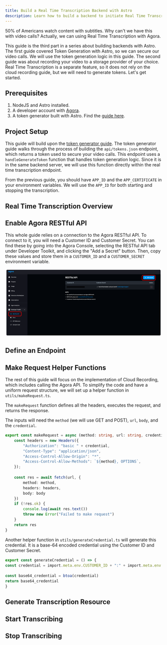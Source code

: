 ```yaml
---
title: Build a Real Time Transcription Backend with Astro
description: Learn how to build a backend to initiate Real Time Transcription using Astro.
---
```


50% of Americans watch content with subtitles. Why can't we have this with video calls? Actually, we can using Real Time Transcription with Agora.

This guide is the third part in a series about building backends with Astro. The first guide covered Token Generation with Astro, so we can secure our video calls. We will use the token generation logic in this guide. The second guide was about recording your video to a storage provider of your choice. Real Time Transcription is a separate feature, so it does not rely on the cloud recording guide, but we will need to generate tokens. Let's get started.

## Prerequisites
1. NodeJS and Astro installed.
2. A developer account with [Agora](https://console.agora.io/).
3. A token generator built with Astro. Find the [guide here](https://github.com/AgoraIO-Community/astro-backend/blob/main/docs/TOKENS.md).

## Project Setup
This guide will build upon the [token generator guide](https://github.com/AgoraIO-Community/astro-backend/blob/main/docs/TOKENS.md). The token generator guide walks through the process of building the `api/tokens.json` endpoint, which returns a token used to secure your video calls. This endpoint uses a `handleGenerateToken` function that handles token generation logic. Since it is in the same backend server, we will use this function directly within the real time transcription endpoint.

From the previous guide, you should have `APP_ID` and the `APP_CERTIFICATE` in your environment variables. We will use the `APP_ID` for both starting and stopping the transcription.

## Real Time Transcription Overview

## Enable Agora RESTful API
This whole guide relies on a connection to the Agora RESTful API. To connect to it, you will need a Customer ID and Customer Secret. You can find these by going into the Agora Console, selecting the RESTful API tab under Developer Toolkit, and clicking the "Add a Secret" button. Then, copy these values and store them in a `CUSTOMER_ID` and a `CUSTOMER_SECRET` environment variable.

![RESTful API in Console](assets/restful-api.png)

## Define an Endpoint

## Make Request Helper Functions
The rest of this guide will focus on the implementation of Cloud Recording, which includes calling the Agora API. To simplify the code and have a uniform request structure, we will set up a helper function in `utils/makeRequest.ts`. 

The `makeRequest` function defines all the headers, executes the request, and returns the response. 

The inputs will need the `method` (we will use GET and POST), `url`, `body`, and the `credential`. 

```ts
export const makeRequest = async (method: string, url: string, credential: string, body?: string) => {
    const headers = new Headers({
        "Authorization": "basic " + credential,
        "Content-Type": "application/json",
        "Access-Control-Allow-Origin": "*",
        "Access-Control-Allow-Methods": `${method}, OPTIONS`,
    });

    const res = await fetch(url, {
        method: method,
        headers: headers,
        body: body
    })
    if (!res.ok) {
        console.log(await res.text())
        throw new Error("Failed to make request")
    }
    return res
}
```

Another helper function in `utils/generateCredential.ts` will generate this credential. It is a base-64 encoded credential using the Customer ID and Customer Secret.

```ts
export const generateCredential = () => {
const credential = import.meta.env.CUSTOMER_ID + ":" + import.meta.env.CUSTOMER_SECRET

const base64_credential = btoa(credential)
return base64_credential
}
```

## Generate Transcription Resource

## Start Transcribing

## Stop Transcribing

